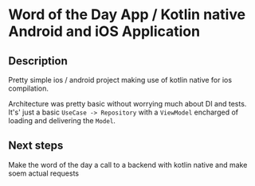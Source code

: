# Word of the Day App / Kotlin native Android and iOS Application

## Description

Pretty simple ios / android project making use of kotlin native for ios compilation. 

Architecture was pretty basic without worrying much about DI and tests. It's' just a basic `UseCase -> Repository` with a `ViewModel` encharged of loading and delivering the `Model`.

## Next steps

Make the word of the day a call to a backend with kotlin native and make soem actual requests
